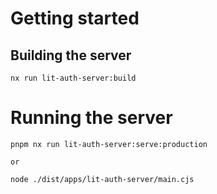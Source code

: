 # Getting started

## Building the server

```
nx run lit-auth-server:build
```

# Running the server

```
pnpm nx run lit-auth-server:serve:production

or

node ./dist/apps/lit-auth-server/main.cjs
```

